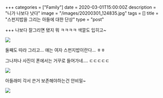 +++
categories = ["Family"]
date = 2020-03-01T15:00:00Z
description = "니가 나보다 낫다"
image = "/images/20200301_124835.jpg"
tags = []
title = "스펀지밥을 그리는 아들에 대한 단상"
type = "post"

+++
나보다 잘그리면 됐지 뭐 ㅋㅋㅋㅋ 색깔도 입히고\~

![](/images/20200301_130952.jpg)

둘째도 따라 그리고... 얘는 여자 스펀지밥이란다... ㅎㅎ

그나저나 사진이 폰에서는 거꾸로 들어가네.... ㄷㄷㄷㄷㄷ

![](/images/20200301_131158.jpg)

아들래미 각서 쓴거 보존해야하는건 안비밀\~

![](/images/20200301_120811.jpg)